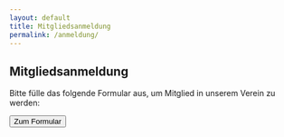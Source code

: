 ```yaml
---
layout: default
title: Mitgliedsanmeldung
permalink: /anmeldung/
---
```

## Mitgliedsanmeldung

Bitte fülle das folgende Formular aus, um Mitglied in unserem Verein zu werden:


<script src="https://www.google.com/recaptcha/api.js" async defer></script>

<div class="recaptcha-container">
    <form id="captcha-form" onsubmit="return verifyCaptcha()">
        <div class="g-recaptcha" data-sitekey="6LcpE8YqAAAAAPJgVvCCf_vN1_Emki7itcgc-QyP"></div>
        <button type="submit">Zum Formular</button>
    </form>
</div>

<div id="form-container" style="display: none;">




<iframe width="640px" height="480px" src="https://forms.office.com/Pages/ResponsePage.aspx?id=yd_CcI7FxkmgfOIlIj4fhxfYiC1dqM1JlsjxuWLsFS5UMDlWQkZKNUExS1FYODlXQjIzVDZPSkZJRS4u&embed=true" frameborder="0" 
marginwidth="0" marginheight="0" style="border: none; max-width:100%; max-height:100vh" allowfullscreen webkitallowfullscreen mozallowfullscreen msallowfullscreen> </iframe>


</div>

<script>
    function verifyCaptcha() {
        const captchaResponse = grecaptcha.getResponse();
        if (captchaResponse.length === 0) {
            alert('Bitte lösen Sie das CAPTCHA, um fortzufahren.');
            return false;
        } else {
            document.getElementById('captcha-form').style.display = 'none';
            document.getElementById('form-container').style.display = 'block';
            return false; 
        }
    }
</script>